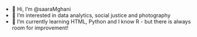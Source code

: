 - 👋 Hi, I’m @saaraMghani
- 👀 I’m interested in data analytics, social justice and photography
- 🌱 I’m currently learning HTML, Python and I know R - but there is always room for improvement!

<!---
saaraMghani/saaraMghani is a ✨ special ✨ repository because its `README.md` (this file) appears on your GitHub profile.
You can click the Preview link to take a look at your changes.
--->
